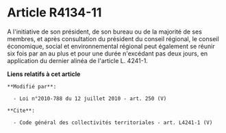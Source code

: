 # Article R4134-11

A l'initiative de son président, de son bureau ou de la majorité de ses membres, et après consultation du président du
conseil régional, le conseil économique, social et environnemental régional peut également se réunir six fois par an au plus
et pour une durée n'excédant pas deux jours, en application du dernier alinéa de l'article L. 4241-1.

**Liens relatifs à cet article**

	**Modifié par**:

	  - Loi n°2010-788 du 12 juillet 2010 - art. 250 (V)

	**Cite**:

	  - Code général des collectivités territoriales - art. L4241-1 (V)

